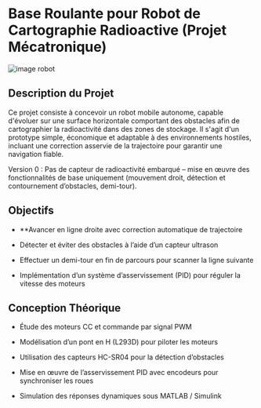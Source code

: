 # Base Roulante pour Robot de Cartographie Radioactive (Projet Mécatronique)
![image robot](https://github.com/user-attachments/assets/993e996c-da22-49cb-bbdf-2ee6657c5e68)

## Description du Projet
Ce projet consiste à concevoir un robot mobile autonome, capable d'évoluer sur une surface horizontale comportant des obstacles afin de cartographier la radioactivité dans des zones de stockage. Il s'agit d'un prototype simple, économique et adaptable à des environnements hostiles, incluant une correction asservie de la trajectoire pour garantir une navigation fiable.

Version 0 : Pas de capteur de radioactivité embarqué – mise en œuvre des fonctionnalités de base uniquement (mouvement droit, détection et contournement d’obstacles, demi-tour).

## Objectifs
- **Avancer en ligne droite avec correction automatique de trajectoire

- Détecter et éviter des obstacles à l’aide d’un capteur ultrason

- Effectuer un demi-tour en fin de parcours pour scanner la ligne suivante

- Implémentation d’un système d’asservissement (PID) pour réguler la vitesse des moteurs

## Conception Théorique
- Étude des moteurs CC et commande par signal PWM

- Modélisation d’un pont en H (L293D) pour piloter les moteurs

- Utilisation des capteurs HC-SR04 pour la détection d’obstacles

- Mise en œuvre de l’asservissement PID avec encodeurs pour synchroniser les roues

- Simulation des réponses dynamiques sous MATLAB / Simulink


